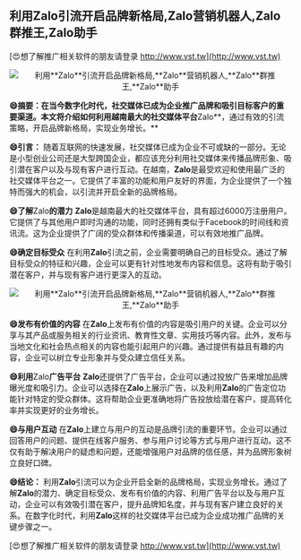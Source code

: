 ## **利用**Zalo**引流开启品牌新格局,**Zalo**营销机器人,**Zalo**群推王,**Zalo**助手**

[😍想了解推广相关软件的朋友请登录 http://www.vst.tw](http://www.vst.tw)

 <center><img src="https://vst.tw/MP4/tuiguang/png/4.png" alt="利用**Zalo**引流开启品牌新格局,**Zalo**营销机器人,**Zalo**群推王,**Zalo**助手"></center>

**😄摘要：在当今数字化时代，社交媒体已成为企业推广品牌和吸引目标客户的重要渠道。本文将介绍如何利用越南最大的社交媒体平台**Zalo**，通过有效的引流策略，开启品牌新格局，实现业务增长。**

**😄引言：**
随着互联网的快速发展，社交媒体已成为企业不可或缺的一部分。无论是小型创业公司还是大型跨国企业，都应该充分利用社交媒体来传播品牌形象、吸引潜在客户以及与现有客户进行互动。在越南，**Zalo**是最受欢迎和使用最广泛的社交媒体平台之一。它提供了丰富的功能和用户友好的界面，为企业提供了一个独特而强大的机会，以引流并开启全新的品牌格局。

**😄了解**Zalo**的潜力**
**Zalo**是越南最大的社交媒体平台，具有超过6000万注册用户。它提供了与其他用户即时沟通的功能，同时还拥有类似于Facebook的时间线和资讯流。这为企业提供了广阔的受众群体和传播渠道，可以有效地推广品牌。

**😄确定目标受众**
在利用**Zalo**引流之前，企业需要明确自己的目标受众。通过了解目标受众的特征和兴趣，企业可以更有针对性地发布内容和信息。这将有助于吸引潜在客户，并与现有客户进行更深入的互动。

 <center><img src="https://vst.tw/MP4/tuiguang/png/2.png" alt="利用**Zalo**引流开启品牌新格局,**Zalo**营销机器人,**Zalo**群推王,**Zalo**助手"></center>

**😄发布有价值的内容**
在**Zalo**上发布有价值的内容是吸引用户的关键。企业可以分享与其产品或服务相关的行业资讯、教育性文章、实用技巧等内容。此外，发布与当地文化和社会热点相关的内容也能引起用户的兴趣。通过提供有益且有趣的内容，企业可以树立专业形象并与受众建立信任关系。

**😄利用**Zalo**广告平台**
**Zalo**还提供了广告平台，企业可以通过投放广告来增加品牌曝光度和吸引力。企业可以选择在**Zalo**上展示广告，以及利用**Zalo**的广告定位功能针对特定的受众群体。这将帮助企业更准确地将广告投放给潜在客户，提高转化率并实现更好的业务增长。

**😄与用户互动**
在**Zalo**上建立与用户的互动是品牌引流的重要环节。企业可以通过回答用户的问题、提供在线客户服务、参与用户讨论等方式与用户进行互动。这不仅有助于解决用户的疑虑和问题，还能增强用户对品牌的信任感，并为品牌形象树立良好口碑。

**😄结论：**
利用**Zalo**引流可以为企业开启全新的品牌格局，实现业务增长。通过了解**Zalo**的潜力、确定目标受众、发布有价值的内容、利用广告平台以及与用户互动，企业可以有效吸引潜在客户，提升品牌知名度，并与现有客户建立良好的关系。在数字化时代，利用**Zalo**这样的社交媒体平台已成为企业成功推广品牌的关键步骤之一。

[😍想了解推广相关软件的朋友请登录 http://www.vst.tw](http://www.vst.tw)



